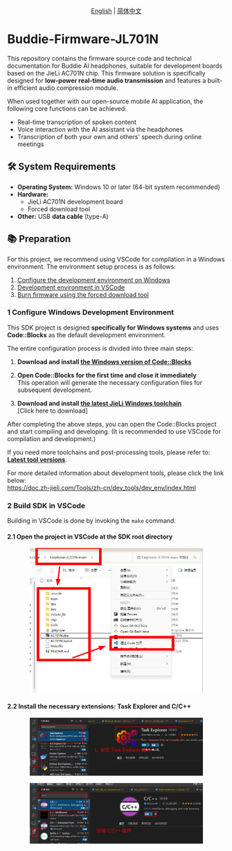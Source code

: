 <p align="center">
  <a href="README.md">English</a> | <a href="README.zh_CN.md">简体中文</a>
</p>

# Buddie-Firmware-JL701N

This repository contains the firmware source code and technical documentation for Buddie AI headphones, suitable for development boards based on the JieLi AC701N chip. This firmware solution is specifically designed for **low-power real-time audio transmission** and features a built-in efficient audio compression module.

When used together with our open-source mobile AI application, the following core functions can be achieved:

- Real-time transcription of spoken content
- Voice interaction with the AI assistant via the headphones
- Transcription of both your own and others' speech during online meetings

## 🛠 System Requirements

- **Operating System:** Windows 10 or later (64-bit system recommended)
- **Hardware:** 
  - JieLi AC701N development board
  - Forced download tool
- **Other:** USB **data cable** (type-A)

## 📚 Preparation

For this project, we recommend using VSCode for compilation in a Windows environment. The environment setup process is as follows:

1. [Configure the development environment on Windows](#1-configure-windows-development-environment)  
2. [Development environment in VSCode](#2-build-sdk-in-vscode)
3. [Burn firmware using the forced download tool](#3-burn-firmware-using-the-forced-download-tool)

### 1 Configure Windows Development Environment

This SDK project is designed **specifically for Windows systems** and uses **Code::Blocks** as the default development environment.

The entire configuration process is divided into three main steps:

1. **Download and install [the Windows version of Code::Blocks](https://pkgman.jieliapp.com/s/codeblocks)**

2. **Open Code::Blocks for the first time and close it immediately**  
   This operation will generate the necessary configuration files for subsequent development.

3. **Download and install [the latest JieLi Windows toolchain](https://pkgman.jieliapp.com/s/win-toolchain)**  
   [Click here to download]

After completing the above steps, you can open the Code::Blocks project and start compiling and developing. (It is recommended to use VSCode for compilation and development.)

If you need more toolchains and post-processing tools, please refer to: **[Latest tool versions](https://doc.zh-jieli.com/Tools/zh-cn/other_info/index.html)**.

For more detailed information about development tools, please click the link below:  
https://doc.zh-jieli.com/Tools/zh-cn/dev_tools/dev_env/index.html

### 2 Build SDK in VSCode

Building in VSCode is done by invoking the `make` command.

#### 2.1 Open the project in VSCode at the SDK root directory
<p align="center">
  <img src="../image/firmware/firmware_open_vscode.jpg" width="400" />
</p>

#### 2.2 Install the necessary extensions: **Task Explorer** and **C/C++**

<p align="center">
  <img src="../image/firmware/firmware_vscode_task.jpg" width="400" />
</p>

<p align="center">
  <img src="../image/firmware/firmware_vscode_c_cpp_ext.jpg" width="400" />
</p>
